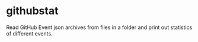 # githubstat

Read GitHub Event json archives from files in a folder and print out statistics of different events.
